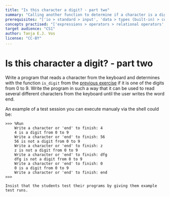 ```yaml
---
title: "Is this character a digit? - part two"
summary: "Calling another function to determine if a character is a digit."
prerequisites: "['io > standard > input', 'data > types (built-in) > composite > sequences > strings', 'imperative programming > variables']"
concepts practised: "['expressions > operators > relational operators', 'control flow > conditionals', 'data > types (built-in) > primitive > boolean']"
target audience: "CS1"
author: Tanja E.J. Vos
license: "CC-BY"
... 
```


# Is this character a digit? - part two

Write a program that reads a character from the keyboard and
determines with the function `is_digit` from the [previous exercise](assignment-51.md)
if it is one of the digits from 0 to 9. Write the program in such a
way that it can be used to read several different characters from
the keyboard until the user writes the word end.

An example of a test session you can execute manualy via the shell could be:

```small
>>> %Run 
    Write a character or 'end' to finish: 4
    4 is a digit from 0 to 9
    Write a character or 'end' to finish: 56
    56 is not a digit from 0 to 9
    Write a character or 'end' to finish: z
    z is not a digit from 0 to 9
    Write a character or 'end' to finish: dfg
    dfg is not a digit from 0 to 9
    Write a character or 'end' to finish: 0
    0 is a digit from 0 to 9
    Write a character or 'end' to finish: end
>>>    
```

```testruntile
Insist that the students test their programs by giving them example
test runs.
```
